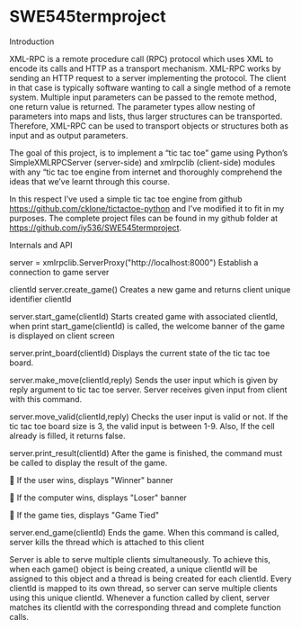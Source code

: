 # SWE545termproject

Introduction

XML-RPC is a remote procedure call (RPC) protocol which uses XML to encode its calls and HTTP as a transport mechanism. XML-RPC works by sending an HTTP request to a server implementing the protocol. The client in that case is typically software wanting to call a single method of a remote system. Multiple input parameters can be passed to the remote method, one return value is returned. The parameter types allow nesting of parameters into maps and lists, thus larger structures can be transported. Therefore, XML-RPC can be used to transport objects or structures both as input and as output parameters.

The goal of this project, is to implement a “tic tac toe” game using Python’s SimpleXMLRPCServer (server-side) and xmlrpclib (client-side) modules with any “tic tac toe engine from internet and thoroughly comprehend the ideas that we’ve learnt through this course.  

In this respect I’ve used a simple tic tac toe engine from github https://github.com/cklone/tictactoe-python and I’ve modified it to fit in my purposes.  The complete project files can be found in my github folder at https://github.com/iy536/SWE545termproject.

Internals and API

server = xmlrpclib.ServerProxy("http://localhost:8000")
	Establish a connection to game server

 clientId server.create_game()
Creates a new game and returns client unique identifier clientId

server.start_game(clientId)
Starts created game with associated clientId, when print start_game(clientId) is called, the welcome banner of the game is displayed on client screen

server.print_board(clientId)
Displays the current state of the tic tac toe board.

server.make_move(clientId,reply)
	Sends the user input which is given by reply argument to tic tac toe server. Server receives given input from client with this command.

server.move_valid(clientId,reply)
Checks the user input is valid or not. If the tic tac toe board size is 3, the valid input is between 1-9. Also, If the cell already is filled, it returns false.

server.print_result(clientId)
	After the game is finished, the command must be called to display the result of the game. 

	If the user wins, displays "Winner" banner

	If the computer wins, displays "Loser" banner

	If the game ties, displays "Game Tied"

server.end_game(clientId)
	Ends the game. When this command is called, server kills the thread which is attached to this client

Server is able to serve multiple clients simultaneously. To achieve this, when each game() object is being created, a unique clientId will be assigned to this object and a thread is being created for each clientId. Every clientId is mapped to its own thread, so server can serve multiple clients using this unique clientId. Whenever a function called by client, server matches its clientId with the corresponding thread and complete function calls.
